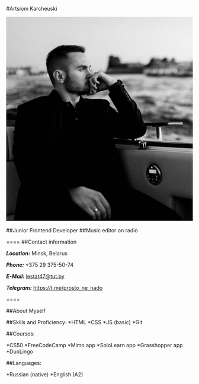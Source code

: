 #Artsiom Karcheuski

![photo](/photo.jpg "my photo")

##Junior Frontend Developer
##Music editor on radio

====
##Contact information

***Location:*** Minsk, Belarus

***Phone:*** +375 29 375-50-74

***E-Mail:*** lestat47@tut.by

***Telegram:*** https://t.me/prosto_ne_nado

====

##About Myself

##Skills and Proficiency:
*HTML
*CSS
*JS (basic)
*Git


##Courses:

*CS50
*FreeCodeCamp
*Mimo app
*SoloLearn app
*Grasshopper app
*DuoLingo


##Languages:

*Russian (native)
*English (A2)